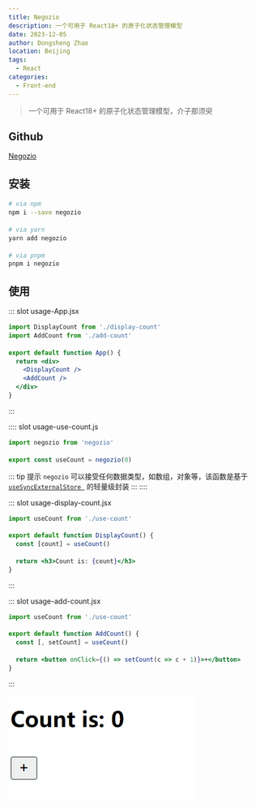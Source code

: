 ```yaml
---
title: Negozio
description: 一个可用于 React18+ 的原子化状态管理模型
date: 2023-12-05
author: Dongsheng Zhao
location: Beijing
tags:
  - React
categories:
  - Front-end
---
```


> 一个可用于 React18+ 的原子化状态管理模型，介子那须臾

<!-- more -->

## Github

[Negozio](https://github.com/Blackman99/negozio)

## 安装

```sh
# via npm
npm i --save negozio

# via yarn
yarn add negozio

# via pnpm
pnpm i negozio
```

## 使用 

<Util-CodeTab
  key-prefix="usage"
  :code-types="['App.jsx', 'use-count.js', 'display-count.jsx', 'add-count.jsx']"
  default-active-code-type="App.jsx"
/>

::: slot usage-App.jsx
```jsx
import DisplayCount from './display-count'
import AddCount from './add-count'

export default function App() {
  return <div>
    <DisplayCount />
    <AddCount />
  </div>
}
```
:::

:::: slot usage-use-count.js
```jsx
import negozio from 'negozio'

export const useCount = negozio(0)
```

::: tip 提示
`negozio` 可以接受任何数据类型，如数组，对象等，该函数是基于 [`useSyncExternalStore `](https://react.dev/reference/react/useSyncExternalStore) 的轻量级封装 
:::
::::



::: slot usage-display-count.jsx
```jsx
import useCount from './use-count'

export default function DisplayCount() {
  const [count] = useCount()

  return <h3>Count is: {count}</h3>
}
```
:::

::: slot usage-add-count.jsx
```jsx
import useCount from './use-count'

export default function AddCount() {
  const [, setCount] = useCount()

  return <button onClick={() => setCount(c => c + 1)}>+</button>
}

```
:::

![Result](./magasin-count.gif)


